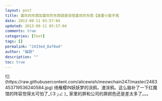 ```yaml
---
layout: post
title: 喜欢的东西加喜欢的东西就是双倍喜欢的东西【造雷小能手我
date: 2013-09-11 03:57:04
updated: 2013-09-11 03:57:04
comments: true
categories: [Text]
tags: []
permalink: "2433ed_8af0a4"
author: "猫厨"
description: ""
toc: true
---
```


<p>
![](https://raw.githubusercontent.com/alicewish/meowchain247/master/2483453719536240584.jpg)
绮雁樱IN妖妖梦的涂鸦，渣涂鸦。这么脑补了一下红魔馆的阵容觉得太可怕了_(:3 ｣∠&nbsp;)_&nbsp;家里的屏和公司的屏颜色还是差太多了。。。<br /></p>